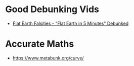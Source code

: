 # Good Debunking Vids

- [Flat Earth Falsities - "Flat Earth in 5 Minutes" Debunked](https://www.youtube.com/watch?v=VbVmM9ymjxA)

# Accurate Maths

- https://www.metabunk.org/curve/
